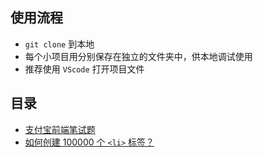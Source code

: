 
## 使用流程

- `git clone` 到本地
- 每个小项目用分别保存在独立的文件夹中，供本地调试使用
- 推荐使用 `VScode` 打开项目文件

## 目录

- [支付宝前端笔试题](./FE-Test)
- [如何创建 100000 个 `<li>` 标签？](./create100000Nodes)
